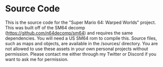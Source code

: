 # Source Code
This is the source code for the "Super Mario 64: Warped Worlds" project. This was built off of the SM64 decomp (https://github.com/n64decomp/sm64) and requires the same dependencies. You will need a US SM64 rom to compile this. Source files, such as maps and objects, are available in the /sources/ directory. You are not allowed to use these assets in your own personal projects without permission. Please contact me either through my Twitter or Discord if you want to ask me for permission.
